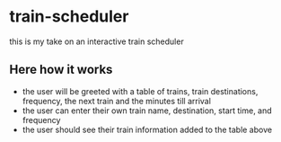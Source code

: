# train-scheduler
this is my take on an interactive train scheduler

## Here how it works

- the user will be greeted with a table of trains, train destinations, frequency, the next train and the minutes till arrival
- the user can enter their own train name, destination, start time, and frequency
- the user should see their train information added to the table above
